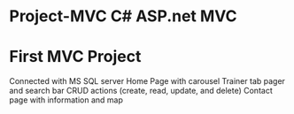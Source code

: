 # Project-MVC C# ASP.net MVC

# First MVC Project
Connected with MS SQL server
Home Page with carousel
Trainer tab pager and search bar
CRUD actions (create, read, update, and delete)
Contact page with information and map
